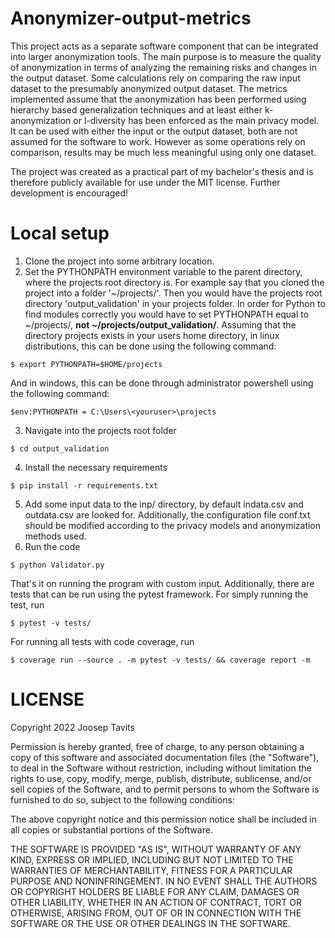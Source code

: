 # Anonymizer-output-metrics
This project acts as a separate software component that can be integrated into larger anonymization tools. The main purpose is to measure the quality of anonymization in terms of analyzing the remaining risks and changes in the output dataset. Some calculations rely on comparing the raw input dataset to the presumably anonymized output dataset. The metrics implemented assume that the anonymization has been performed using hierarchy based generalization techniques and at least either k-anonymization or l-diversity has been enforced as the main privacy model. It can be used with either the input or the output dataset, both are not assumed for the software to work. However as some operations rely on comparison, results may be much less meaningful using only one dataset.

The project was created as a practical part of my bachelor's thesis and is therefore publicly available for use under the MIT license. Further development is encouraged!

# Local setup
1. Clone the project into some arbitrary location.
2. Set the PYTHONPATH environment variable to the parent directory, where the projects root directory is.
For example say that you cloned the project into a folder '~/projects/'. Then you would have the projects
root directory 'output_validation' in your projects folder. In order for Python to find modules correctly
you would have to set PYTHONPATH equal to ~/projects/, **not ~/projects/output_validation/**.
Assuming that the directory projects exists in your users home directory,
in linux distributions, this can be done using the following command:
```
$ export PYTHONPATH=$HOME/projects
```
And in windows, this can be done through administrator powershell using the following command:
```
$env:PYTHONPATH = C:\Users\<youruser>\projects
```
3. Navigate into the projects root folder
```
$ cd output_validation
```
4. Install the necessary requirements
```
$ pip install -r requirements.txt
```
5. Add some input data to the inp/ directory, by default indata.csv and outdata.csv are looked for. 
Additionally, the configuration file conf.txt should be modified according to the privacy models and
anonymization methods used.
6. Run the code
```
$ python Validator.py
```


That's it on running the program with custom input. Additionally, there are tests that can be run
using the pytest framework. For simply running the test, run
```
$ pytest -v tests/
```
For running all tests with code coverage, run
```
$ coverage run --source . -m pytest -v tests/ && coverage report -m
```

# LICENSE

Copyright 2022 Joosep Tavits

Permission is hereby granted, free of charge, to any person obtaining a copy of this software and associated documentation files (the "Software"), to deal in the Software without restriction, including without limitation the rights to use, copy, modify, merge, publish, distribute, sublicense, and/or sell copies of the Software, and to permit persons to whom the Software is furnished to do so, subject to the following conditions:

The above copyright notice and this permission notice shall be included in all copies or substantial portions of the Software.

THE SOFTWARE IS PROVIDED "AS IS", WITHOUT WARRANTY OF ANY KIND, EXPRESS OR IMPLIED, INCLUDING BUT NOT LIMITED TO THE WARRANTIES OF MERCHANTABILITY, FITNESS FOR A PARTICULAR PURPOSE AND NONINFRINGEMENT. IN NO EVENT SHALL THE AUTHORS OR COPYRIGHT HOLDERS BE LIABLE FOR ANY CLAIM, DAMAGES OR OTHER LIABILITY, WHETHER IN AN ACTION OF CONTRACT, TORT OR OTHERWISE, ARISING FROM, OUT OF OR IN CONNECTION WITH THE SOFTWARE OR THE USE OR OTHER DEALINGS IN THE SOFTWARE.
